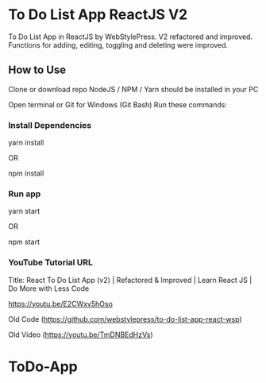 # To Do List App ReactJS V2

To Do List App in ReactJS by WebStylePress. V2 refactored and improved. Functions for adding, editing, toggling and deleting were improved.

## How to Use

Clone or download repo
NodeJS / NPM / Yarn should be installed in your PC

Open terminal or Git for Windows (Git Bash)
Run these commands:

### Install Dependencies

yarn install

OR

npm install

### Run app

yarn start

OR

npm start

### YouTube Tutorial URL

Title: React To Do List App (v2) | Refactored & Improved | Learn React JS | Do More with Less Code

https://youtu.be/E2CWxv5hOso

Old Code (https://github.com/webstylepress/to-do-list-app-react-wsp)

Old Video (https://youtu.be/TmDNBEdHzVs)
# ToDo-App
